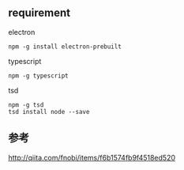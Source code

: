 ## requirement

electron

    npm -g install electron-prebuilt

typescript

    npm -g typescript

tsd

    npm -g tsd
    tsd install node --save

## 参考

http://qiita.com/fnobi/items/f6b1574fb9f4518ed520

